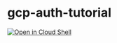 # gcp-auth-tutorial

[![Open in Cloud
Shell](https://gstatic.com/cloudssh/images/open-btn.png)](https://console.cloud.google.com/cloudshell/open?git_repo=https://github.com/browny/gcp-auth-tutorial&tutorial=README.md)

